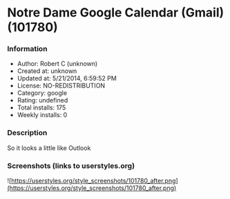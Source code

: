 # Notre Dame Google Calendar (Gmail) (101780)

### Information
- Author: Robert C (unknown)
- Created at: unknown
- Updated at: 5/21/2014, 6:59:52 PM
- License: NO-REDISTRIBUTION
- Category: google
- Rating: undefined
- Total installs: 175
- Weekly installs: 0


### Description
So it looks a little like Outlook


### Screenshots (links to userstyles.org)
![https://userstyles.org/style_screenshots/101780_after.png](https://userstyles.org/style_screenshots/101780_after.png)


